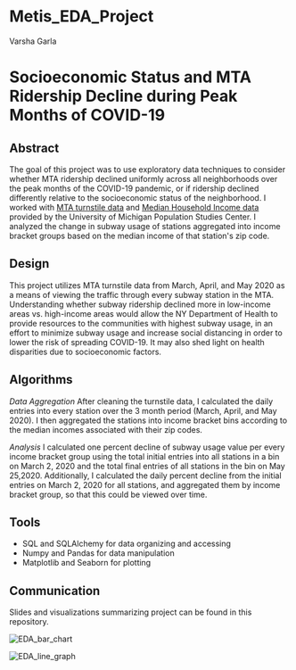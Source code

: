 # Metis_EDA_Project
Varsha Garla

# Socioeconomic Status and MTA Ridership Decline during Peak Months of COVID-19

## Abstract
The goal of this project was to use exploratory data techniques to consider whether MTA ridership declined uniformly across all neighborhoods over the peak months
of the COVID-19 pandemic, or if ridership declined differently relative to the socioeconomic status of the neighborhood. I worked with [MTA turnstile data](http://web.mta.info/developers/turnstile.html)
and [Median Household Income data](https://www.psc.isr.umich.edu/dis/census/Features/tract2zip/) provided by the University of Michigan Population Studies Center.
I analyzed the change in subway usage of stations aggregated into income bracket groups based on the median income of that station's zip code.

## Design
This project utilizes MTA turnstile data from March, April, and May 2020 as a means of viewing the traffic through every subway station in the MTA. 
Understanding whether subway ridership declined more in low-income areas vs. high-income areas would allow the NY Department of Health to provide resources to the
communities with highest subway usage, in an effort to minimize subway usage and increase social distancing in order to lower the risk of spreading COVID-19. 
It may also shed light on health disparities due to socioeconomic factors.

## Algorithms

_Data Aggregation_
After cleaning the turnstile data, I calculated the daily entries into every station over the 3 month period (March, April, and May 2020). I then aggregated
the stations into income bracket bins according to the median incomes associated with their zip codes.

_Analysis_
I calculated one percent decline of subway usage value per every income bracket group using the total initial entries into all stations in a bin on March 2, 2020
and the total final entries of all stations in the bin on May 25,2020. Additionally, I calculated the daily percent decline from the initial entries on March 
2, 2020 for all stations, and aggregated them by income bracket group, so that this could be viewed over time.

## Tools
* SQL and SQLAlchemy for data organizing and accessing
* Numpy and Pandas for data manipulation
* Matplotlib and Seaborn for plotting

## Communication
Slides and visualizations summarizing project can be found in this repository.

![EDA_bar_chart](https://user-images.githubusercontent.com/87044440/126789450-c24504c8-1d02-4ea6-a959-22f0e90acdc7.png)

![EDA_line_graph](https://user-images.githubusercontent.com/87044440/126789460-f13be131-3e98-42cb-aec2-202db196a4a2.png)



